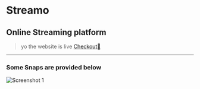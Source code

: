 # Streamo
## Online Streaming platform

> yo the website is live [Checkout📌](https://4mbareesh.github.io/streamo)
---
### Some Snaps are provided below

![Screenshot 1](https://i.ibb.co/txqgkXb/Screenshot-2023-10-12-18460dfsf7.png)
